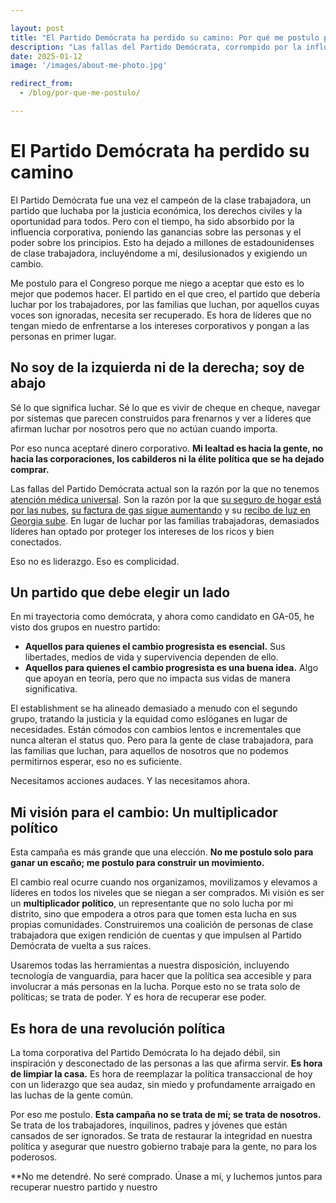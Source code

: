 ```yaml
---

layout: post  
title: "El Partido Demócrata ha perdido su camino: Por qué me postulo para el Congreso"  
description: "Las fallas del Partido Demócrata, corrompido por la influencia corporativa, me han impulsado a luchar por su regreso a sus raíces."  
date: 2025-01-12  
image: '/images/about-me-photo.jpg'

redirect_from:  
  - /blog/por-que-me-postulo/

---
```


# El Partido Demócrata ha perdido su camino

El Partido Demócrata fue una vez el campeón de la clase trabajadora, un partido que luchaba por la justicia económica, los derechos civiles y la oportunidad para todos. Pero con el tiempo, ha sido absorbido por la influencia corporativa, poniendo las ganancias sobre las personas y el poder sobre los principios. Esto ha dejado a millones de estadounidenses de clase trabajadora, incluyéndome a mí, desilusionados y exigiendo un cambio.

Me postulo para el Congreso porque me niego a aceptar que esto es lo mejor que podemos hacer. El partido en el que creo, el partido que debería luchar por los trabajadores, por las familias que luchan, por aquellos cuyas voces son ignoradas, necesita ser recuperado. Es hora de líderes que no tengan miedo de enfrentarse a los intereses corporativos y pongan a las personas en primer lugar.

## No soy de la izquierda ni de la derecha; soy de abajo

Sé lo que significa luchar. Sé lo que es vivir de cheque en cheque, navegar por sistemas que parecen construidos para frenarnos y ver a líderes que afirman luchar por nosotros pero que no actúan cuando importa.

Por eso nunca aceptaré dinero corporativo. **Mi lealtad es hacia la gente, no hacia las corporaciones, los cabilderos ni la élite política que se ha dejado comprar.**

Las fallas del Partido Demócrata actual son la razón por la que no tenemos [atención médica universal](https://www.fec.gov/data/receipts/?cycle=2024&data_type=processed&committee_id=C00752584&contributor_name=C00197228&two_year_transaction_period=2024&line_number=F3-11C). Son la razón por la que [su seguro de hogar está por las nubes](https://www.fec.gov/data/receipts/?cycle=2024&data_type=processed&committee_id=C00752584&contributor_name=C00040253&two_year_transaction_period=2024&line_number=F3-11C), [su factura de gas sigue aumentando](https://www.fec.gov/data/receipts/?cycle=2024&data_type=processed&committee_id=C00752584&contributor_name=gas&two_year_transaction_period=2024&line_number=F3-11C) y su [recibo de luz en Georgia sube](https://www.fec.gov/data/receipts/?cycle=2024&data_type=processed&committee_id=C00752584&contributor_name=C00119776&two_year_transaction_period=2024&line_number=F3-11C). En lugar de luchar por las familias trabajadoras, demasiados líderes han optado por proteger los intereses de los ricos y bien conectados.

Eso no es liderazgo. Eso es complicidad.

## Un partido que debe elegir un lado

En mi trayectoria como demócrata, y ahora como candidato en GA-05, he visto dos grupos en nuestro partido:

- **Aquellos para quienes el cambio progresista es esencial.** Sus libertades, medios de vida y supervivencia dependen de ello.
- **Aquellos para quienes el cambio progresista es una buena idea.** Algo que apoyan en teoría, pero que no impacta sus vidas de manera significativa.

El establishment se ha alineado demasiado a menudo con el segundo grupo, tratando la justicia y la equidad como eslóganes en lugar de necesidades. Están cómodos con cambios lentos e incrementales que nunca alteran el status quo. Pero para la gente de clase trabajadora, para las familias que luchan, para aquellos de nosotros que no podemos permitirnos esperar, eso no es suficiente.

Necesitamos acciones audaces. Y las necesitamos ahora.

## Mi visión para el cambio: Un multiplicador político

Esta campaña es más grande que una elección. **No me postulo solo para ganar un escaño; me postulo para construir un movimiento.**

El cambio real ocurre cuando nos organizamos, movilizamos y elevamos a líderes en todos los niveles que se niegan a ser comprados. Mi visión es ser un **multiplicador político**, un representante que no solo lucha por mi distrito, sino que empodera a otros para que tomen esta lucha en sus propias comunidades. Construiremos una coalición de personas de clase trabajadora que exigen rendición de cuentas y que impulsen al Partido Demócrata de vuelta a sus raíces.

Usaremos todas las herramientas a nuestra disposición, incluyendo tecnología de vanguardia, para hacer que la política sea accesible y para involucrar a más personas en la lucha. Porque esto no se trata solo de políticas; se trata de poder. Y es hora de recuperar ese poder.

## Es hora de una revolución política

La toma corporativa del Partido Demócrata lo ha dejado débil, sin inspiración y desconectado de las personas a las que afirma servir. **Es hora de limpiar la casa.** Es hora de reemplazar la política transaccional de hoy con un liderazgo que sea audaz, sin miedo y profundamente arraigado en las luchas de la gente común.

Por eso me postulo. **Esta campaña no se trata de mí; se trata de nosotros.** Se trata de los trabajadores, inquilinos, padres y jóvenes que están cansados de ser ignorados. Se trata de restaurar la integridad en nuestra política y asegurar que nuestro gobierno trabaje para la gente, no para los poderosos.

**No me detendré. No seré comprado. Únase a mí, y luchemos juntos para recuperar nuestro partido y nuestro 